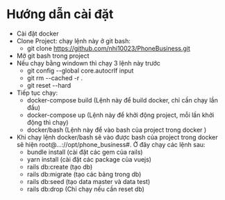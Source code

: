 # Hướng dẫn cài đặt

- Cài đặt docker
- Clone Project: chạy lệnh này ở git bash:
    - git clone https://github.com/nhi10023/PhoneBusiness.git
- Mở git bash trong project
- Nếu chạy bằng windown thì chạy 3 lệnh này trước
    - git config --global core.autocrlf input
    - git rm --cached -r .
    - git reset --hard
- Tiếp tục chạy:
    - docker-compose build (Lệnh này để build docker, chỉ cần chạy lần đầu)
    - docker-compose up (Lệnh này để khởi động project, mỗi lần khởi động thì chạy)
    - docker/bash (Lệnh này để vào bash của project trong docker )
- Khi chạy lệnh docker/bash sẽ vào được bash của project trong docker sẽ hiện root@...://opt/phone_business#. Ở đây chạy các lệnh sau:
    - bundle install (cài đặt các gem của rails)
    - yarn install (cài đặt các package của vuejs)
    - rails db:create (tạo db)
    - rails db:migrate (tạo các bảng trong db)
    - rails db:seed (tạo data master và data test)
    - rails db:drop (Chỉ chạy nếu cần reset db)
